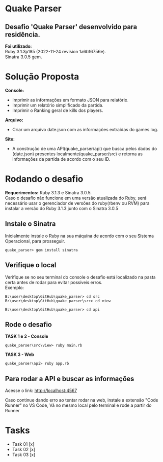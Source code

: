 # Quake Parser

Desafio 'Quake Parser' desenvolvido para residência.<br>
---
<b>Foi utilizado:</b><br>
Ruby 3.1.3p185 (2022-11-24 revision 1a6b16756e).<br>
Sinatra 3.0.5 gem.<br>

# Solução Proposta
<b>Console:</b><br>
- Imprimir as informações em formato JSON para relatório.<br>
- Imprimir um relatório simplificado da partida.<br>
- Imprimir o Ranking geral de kills dos players.<br>

<b>Arquivo:</b><br>
- Criar um arquivo date.json com as informações extraídas do games.log.<br>

<b>Site:</b><br>
- A construção de uma API(quake_parser/api) que busca pelos dados do (date.json) presentes localmente(quake_parser/src) e retorna as informações da partida de acordo com o seu ID.<br>

# Rodando o desafio

<b>Requerimentos:</b> Ruby 3.1.3 e Sinatra 3.0.5.<br>
Caso o desafio não funcione em uma versão atualizada do Ruby, será necessário usar o gerenciador de versões do ruby(rbenv ou RVM) para instalar a versão do Ruby 3.1.3 junto com o Sinatra 3.0.5<br>

## Instale o Sinatra
Inicialmente instale o Ruby na sua máquina de acordo com o seu Sistema Operacional, para prosseguir.
```console
quake_parser> gem install sinatra
```

## Verifique o local
Verifique se no seu terminal do console o desafio está localizado na pasta certa antes de rodar para evitar possíveis erros.<br>
Exemplo:
```console
B:\user\desktop\GitHub\quake_parser> cd src
B:\user\desktop\GitHub\quake_parser\src> cd view
```
```console
B:\user\desktop\GitHub\quake_parser> cd api
```

## Rode o desafio
<b>TASK 1 e 2 - Console</b>
```console
quake_parser\src\view> ruby main.rb
```
<b>TASK 3 - Web</b>
```console
quake_parser\api> ruby app.rb
```

## Para rodar a API e buscar as informações
Acesse o link: [http://localhost:4567](http://localhost:4567/)

Caso continue dando erro ao tentar rodar na web, instale a extensão "Code Runner" no VS Code, Vá no mesmo local pelo terminal e rode a partir do Runner

# Tasks
- Task 01 [x]
- Task 02 [x]
- Task 03 [x]